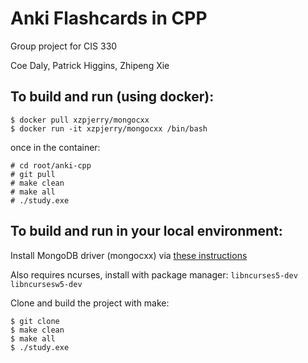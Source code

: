 # Anki Flashcards in CPP
Group project for CIS 330

Coe Daly, Patrick Higgins, Zhipeng Xie

## To build and run (using docker):
```
$ docker pull xzpjerry/mongocxx
$ docker run -it xzpjerry/mongocxx /bin/bash
```
once in the container:
```
# cd root/anki-cpp
# git pull
# make clean
# make all
# ./study.exe
```

## To build and run in your local environment:

Install MongoDB driver (mongocxx) via [these instructions](http://mongodb.github.io/mongo-cxx-driver/mongocxx-v3/installation/)

Also requires ncurses, install with package manager: `libncurses5-dev libncursesw5-dev`

Clone and build the project with make:
```
$ git clone
$ make clean
$ make all
$ ./study.exe
```
